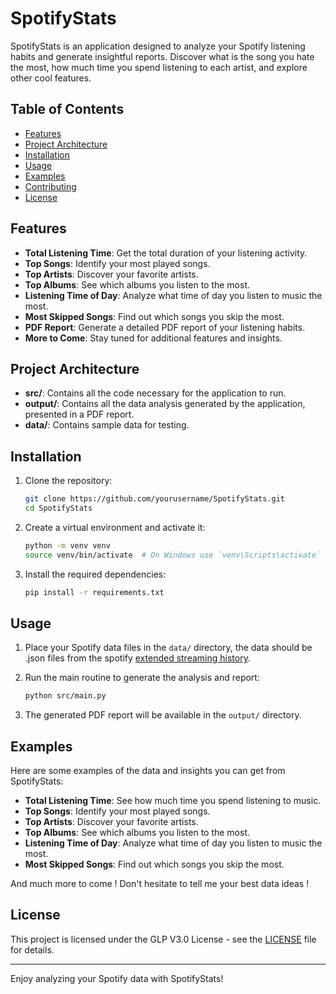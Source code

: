 # SpotifyStats

SpotifyStats is an application designed to analyze your Spotify listening habits and generate insightful reports. Discover what is the song you hate the most, how much time you spend listening to each artist, and explore other cool features.

## Table of Contents

- [Features](#features)
- [Project Architecture](#project-architecture)
- [Installation](#installation)
- [Usage](#usage)
- [Examples](#examples)
- [Contributing](#contributing)
- [License](#license)

## Features

- **Total Listening Time**: Get the total duration of your listening activity.
- **Top Songs**: Identify your most played songs.
- **Top Artists**: Discover your favorite artists.
- **Top Albums**: See which albums you listen to the most.
- **Listening Time of Day**: Analyze what time of day you listen to music the most.
- **Most Skipped Songs**: Find out which songs you skip the most.
- **PDF Report**: Generate a detailed PDF report of your listening habits.
- **More to Come**: Stay tuned for additional features and insights.

## Project Architecture

- **src/**: Contains all the code necessary for the application to run.
- **output/**: Contains all the data analysis generated by the application, presented in a PDF report.
- **data/**: Contains sample data for testing.

## Installation

1. Clone the repository:
    ```bash
    git clone https://github.com/yourusername/SpotifyStats.git
    cd SpotifyStats
    ```

2. Create a virtual environment and activate it:
    ```bash
    python -m venv venv
    source venv/bin/activate  # On Windows use `venv\Scripts\activate`
    ```

3. Install the required dependencies:
    ```bash
    pip install -r requirements.txt
    ```

## Usage

1. Place your Spotify data files in the `data/` directory, the data should be .json files from the spotify [extended streaming history](https://www.spotify.com/account/privacy/).

2. Run the main routine to generate the analysis and report:
    ```bash
    python src/main.py
    ```

3. The generated PDF report will be available in the `output/` directory.

## Examples

Here are some examples of the data and insights you can get from SpotifyStats:

- **Total Listening Time**: See how much time you spend listening to music.
- **Top Songs**: Identify your most played songs.
- **Top Artists**: Discover your favorite artists.
- **Top Albums**: See which albums you listen to the most.
- **Listening Time of Day**: Analyze what time of day you listen to music the most.
- **Most Skipped Songs**: Find out which songs you skip the most.

And much more to come ! Don't hesitate to tell me your best data ideas !

## License

This project is licensed under the GLP V3.0 License - see the [LICENSE](LICENSE) file for details.

---

Enjoy analyzing your Spotify data with SpotifyStats!
